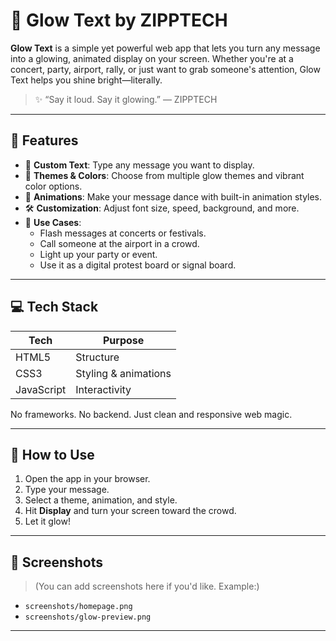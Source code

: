 # 🌟 Glow Text by ZIPPTECH

**Glow Text** is a simple yet powerful web app that lets you turn any message into a glowing, animated display on your screen. Whether you're at a concert, party, airport, rally, or just want to grab someone's attention, Glow Text helps you shine bright—literally.

> ✨ “Say it loud. Say it glowing.” — ZIPPTECH

---

## 🎯 Features

- 📝 **Custom Text**: Type any message you want to display.
- 🌈 **Themes & Colors**: Choose from multiple glow themes and vibrant color options.
- 💃 **Animations**: Make your message dance with built-in animation styles.
- 🛠️ **Customization**: Adjust font size, speed, background, and more.
- 🎉 **Use Cases**:
  - Flash messages at concerts or festivals.
  - Call someone at the airport in a crowd.
  - Light up your party or event.
  - Use it as a digital protest board or signal board.

---

## 💻 Tech Stack

| Tech        | Purpose              |
|-------------|----------------------|
| HTML5       | Structure             |
| CSS3        | Styling & animations |
| JavaScript  | Interactivity        |

No frameworks. No backend. Just clean and responsive web magic.

---

## 🚀 How to Use

1. Open the app in your browser.
2. Type your message.
3. Select a theme, animation, and style.
4. Hit **Display** and turn your screen toward the crowd.
5. Let it glow!

---

## 📸 Screenshots

> (You can add screenshots here if you'd like. Example:)

- `screenshots/homepage.png`
- `screenshots/glow-preview.png`

---

